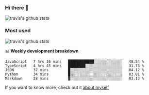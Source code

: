 ### Hi there 👋

<!--
**HondryTravis/HondryTravis** is a ✨ _special_ ✨ repository because its `README.md` (this file) appears on your GitHub profile.

Here are some ideas to get you started:

- 🔭 I’m currently working on ...
- 🌱 I’m currently learning ...
- 👯 I’m looking to collaborate on ...
- 🤔 I’m looking for help with ...
- 💬 Ask me about ...
- 📫 How to reach me: ...
- 😄 Pronouns: ...
- ⚡ Fun fact: ...
-->

![travis's github stats](https://github-readme-stats.vercel.app/api?username=HondryTravis&hide_title=true&hide=stars)
### Most used
![travis's github stats](https://github-readme-stats.anuraghazra1.vercel.app/api/top-langs/?username=HondryTravis&layout=compact&hide_title=true)

📊 **Weekly development breakdown**

<!--START_SECTION:waka-->
```text
JavaScript   7 hrs 16 mins   ████████████░░░░░░░░░░░░░   48.54 % 
TypeScript   4 hrs 45 mins   ████████░░░░░░░░░░░░░░░░░   31.73 % 
JSON         37 mins         █░░░░░░░░░░░░░░░░░░░░░░░░   04.12 % 
Python       34 mins         █░░░░░░░░░░░░░░░░░░░░░░░░   03.81 % 
Markdown     28 mins         ▓░░░░░░░░░░░░░░░░░░░░░░░░   03.13 % 
```
<!--END_SECTION:waka-->

If you want to know more, check out it [about myself](https://hondrytravis.github.io/)
